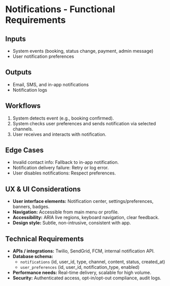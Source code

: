 # Notifications - Functional Requirements

## Inputs
- System events (booking, status change, payment, admin message)
- User notification preferences

## Outputs
- Email, SMS, and in-app notifications
- Notification logs

## Workflows
1. System detects event (e.g., booking confirmed).
2. System checks user preferences and sends notification via selected channels.
3. User receives and interacts with notification.

## Edge Cases
- Invalid contact info: Fallback to in-app notification.
- Notification delivery failure: Retry or log error.
- User disables notifications: Respect preferences.

## UX & UI Considerations
- **User interface elements:** Notification center, settings/preferences, banners, badges.
- **Navigation:** Accessible from main menu or profile.
- **Accessibility:** ARIA live regions, keyboard navigation, clear feedback.
- **Design style:** Subtle, non-intrusive, consistent with app.

## Technical Requirements
- **APIs / integrations:** Twilio, SendGrid, FCM, internal notification API.
- **Database schema:**
  - `notifications` (id, user_id, type, channel, content, status, created_at)
  - `user_preferences` (id, user_id, notification_type, enabled)
- **Performance needs:** Real-time delivery, scalable for high volume.
- **Security:** Authenticated access, opt-in/opt-out compliance, audit logs.
